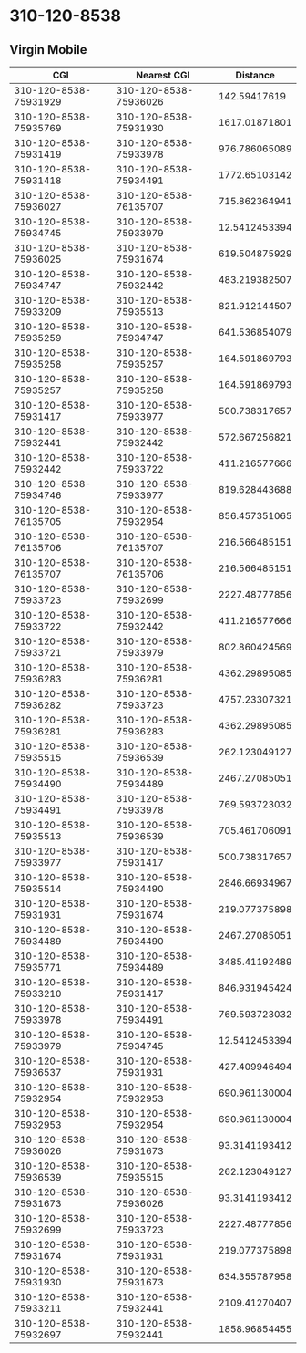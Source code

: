 # 310-120-8538
## Virgin Mobile


| CGI | Nearest CGI | Distance |
|-----|-------------|----------|
| 310-120-8538-75931929 | 310-120-8538-75936026 | 142.59417619 |
| 310-120-8538-75935769 | 310-120-8538-75931930 | 1617.01871801 |
| 310-120-8538-75931419 | 310-120-8538-75933978 | 976.786065089 |
| 310-120-8538-75931418 | 310-120-8538-75934491 | 1772.65103142 |
| 310-120-8538-75936027 | 310-120-8538-76135707 | 715.862364941 |
| 310-120-8538-75934745 | 310-120-8538-75933979 | 12.5412453394 |
| 310-120-8538-75936025 | 310-120-8538-75931674 | 619.504875929 |
| 310-120-8538-75934747 | 310-120-8538-75932442 | 483.219382507 |
| 310-120-8538-75933209 | 310-120-8538-75935513 | 821.912144507 |
| 310-120-8538-75935259 | 310-120-8538-75934747 | 641.536854079 |
| 310-120-8538-75935258 | 310-120-8538-75935257 | 164.591869793 |
| 310-120-8538-75935257 | 310-120-8538-75935258 | 164.591869793 |
| 310-120-8538-75931417 | 310-120-8538-75933977 | 500.738317657 |
| 310-120-8538-75932441 | 310-120-8538-75932442 | 572.667256821 |
| 310-120-8538-75932442 | 310-120-8538-75933722 | 411.216577666 |
| 310-120-8538-75934746 | 310-120-8538-75933977 | 819.628443688 |
| 310-120-8538-76135705 | 310-120-8538-75932954 | 856.457351065 |
| 310-120-8538-76135706 | 310-120-8538-76135707 | 216.566485151 |
| 310-120-8538-76135707 | 310-120-8538-76135706 | 216.566485151 |
| 310-120-8538-75933723 | 310-120-8538-75932699 | 2227.48777856 |
| 310-120-8538-75933722 | 310-120-8538-75932442 | 411.216577666 |
| 310-120-8538-75933721 | 310-120-8538-75933979 | 802.860424569 |
| 310-120-8538-75936283 | 310-120-8538-75936281 | 4362.29895085 |
| 310-120-8538-75936282 | 310-120-8538-75933723 | 4757.23307321 |
| 310-120-8538-75936281 | 310-120-8538-75936283 | 4362.29895085 |
| 310-120-8538-75935515 | 310-120-8538-75936539 | 262.123049127 |
| 310-120-8538-75934490 | 310-120-8538-75934489 | 2467.27085051 |
| 310-120-8538-75934491 | 310-120-8538-75933978 | 769.593723032 |
| 310-120-8538-75935513 | 310-120-8538-75936539 | 705.461706091 |
| 310-120-8538-75933977 | 310-120-8538-75931417 | 500.738317657 |
| 310-120-8538-75935514 | 310-120-8538-75934490 | 2846.66934967 |
| 310-120-8538-75931931 | 310-120-8538-75931674 | 219.077375898 |
| 310-120-8538-75934489 | 310-120-8538-75934490 | 2467.27085051 |
| 310-120-8538-75935771 | 310-120-8538-75934489 | 3485.41192489 |
| 310-120-8538-75933210 | 310-120-8538-75931417 | 846.931945424 |
| 310-120-8538-75933978 | 310-120-8538-75934491 | 769.593723032 |
| 310-120-8538-75933979 | 310-120-8538-75934745 | 12.5412453394 |
| 310-120-8538-75936537 | 310-120-8538-75931931 | 427.409946494 |
| 310-120-8538-75932954 | 310-120-8538-75932953 | 690.961130004 |
| 310-120-8538-75932953 | 310-120-8538-75932954 | 690.961130004 |
| 310-120-8538-75936026 | 310-120-8538-75931673 | 93.3141193412 |
| 310-120-8538-75936539 | 310-120-8538-75935515 | 262.123049127 |
| 310-120-8538-75931673 | 310-120-8538-75936026 | 93.3141193412 |
| 310-120-8538-75932699 | 310-120-8538-75933723 | 2227.48777856 |
| 310-120-8538-75931674 | 310-120-8538-75931931 | 219.077375898 |
| 310-120-8538-75931930 | 310-120-8538-75931673 | 634.355787958 |
| 310-120-8538-75933211 | 310-120-8538-75932441 | 2109.41270407 |
| 310-120-8538-75932697 | 310-120-8538-75932441 | 1858.96854455 |
